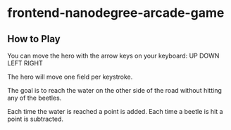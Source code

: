 frontend-nanodegree-arcade-game
===============================

How to Play
-----------

You can move the hero with the arrow keys on your keyboard:
  UP
  DOWN
  LEFT 
  RIGHT

The hero will move one field per keystroke.

The goal is to reach the water on the other side of the road
without hitting any of the beetles. 

Each time the water is reached a point is added.
Each time a beetle is hit a point is subtracted.





